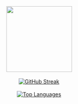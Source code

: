 <div id="header" align="center">
    <img src="https://media.giphy.com/media/v1.Y2lkPTc5MGI3NjExMmRuam9rdG44emM2aHR0czE0MmN4d3Z1MWh1am5hdWoyMzhzdDQ0ZyZlcD12MV9naWZzX3NlYXJjaCZjdD1n/2IudUHdI075HL02Pkk/giphy.gif"
        width="175" />
</div>
<br/>
<div align="center">
    <a href="https://git.io/streak-stats">
        <img src="https://github-readme-streak-stats.herokuapp.com?user=TiavinaCyri&theme=react&hide_border=true&mode=private&fire=FFA500&ring=DD2727&currStreakNum=FFA500&sideNums=FFA500&currStreakLabel=FFA500&sideLabels=FFA500&dates=FFA500" alt="GitHub Streak" />
    </a>
</div>
<br/>
<div align="center">
    <a href="https://github.com/TiavinaCyri">
    <img src="https://github-readme-stats.vercel.app/api/top-langs/?username=TiavinaCyri&layout=compact&theme=vision-friendly-dark" alt="Top Languages" />
    </a>
</div>